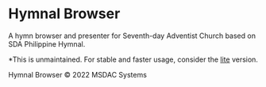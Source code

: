 # Hymnal Browser

A hymn browser and presenter for Seventh-day Adventist Church based on SDA Philippine Hymnal.

*This is unmaintained. For stable and faster usage, consider the [lite](https://github.com/msdacsystems/hymnalbrowser-lite) version.

Hymnal Browser © 2022 MSDAC Systems